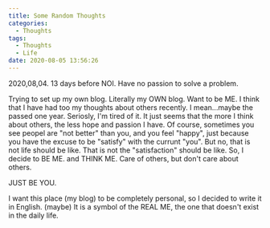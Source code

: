 ```yaml
---
title: Some Random Thoughts
categories:
  - Thoughts
tags:
  - Thoughts
  - Life
date: 2020-08-05 13:56:26
---
```


2020,08,04.
13 days before NOI. Have no passion to solve a problem.

Trying to set up my own blog.
Literally my OWN blog.
Want to be ME.
I think that I have had too my thoughts about others recently.
I mean...maybe the passed one year.
Seriosly, I'm tired of it.
It just seems that the more I think about others, the less hope and passion I have.
Of course, sometimes you see peopel are "not better" than you, and you feel "happy", just because you have the excuse to be "satisfy" with the currunt "you".
But no, that is not life should be like. That is not the "satisfaction" should be like.
So, I decide to BE ME.
and THINK ME.
Care of others, but don't care about others.

JUST BE YOU.

I want this place (my blog) to be completely personal, so I decided to write it in English.
(maybe) It is a symbol of the REAL ME, the one that doesn't exist in the daily life.
